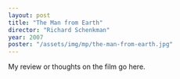 ```yaml
---
layout: post
title: "The Man from Earth"
director: "Richard Schenkman"
year: 2007
poster: "/assets/img/mp/the-man-from-earth.jpg"
---
```


My review or thoughts on the film go here.
